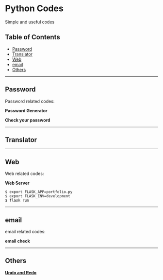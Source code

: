 # Python Codes
Simple and useful codes

## Table of Contents

- [Password](#password)
- [Translator](#translator)
- [Web](#web)
- [email](#email)
- [Others](#others)


---
## Password

Password related codes:

**Password Generator**

 
**Check your password**


---
## Translator



---
## Web

Web related codes:

**Web Server**

```shell
$ export FLASK_APP=portfolio.py
$ export FLASK_ENV=development
$ flask run
```

---
## email

email related codes:

**email check**


---
## Others

<a href="https://github.com/rodoliva/Undo_Redo_Manager" target="_blank">**Undo and Redo**</a>
